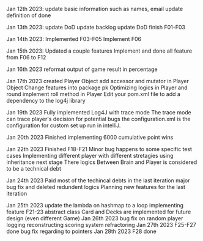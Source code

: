 Jan 12th 2023:
    update basic information such as names, email 
    update definition of done

Jan 13th 2023:
    update DoD
    update backlog
    update DoD
    finish F01-F03

Jan 14th 2023:
    Implemented F03-F05
    Implement F06

Jan 15th 2023:
    Updated a couple features
    Implement and done all feature from F06 to F12

Jan 16th 2023
    reformat output of game result in percentage

Jan 17th 2023
    created Player Object
    add accessor and mutator in Player Object
    Change features into package pk
    Optimizing logics in Player and round
    implement roll method in Player
    Edit your pom.xml file to add a dependency to the log4j library
    
Jan 19th 2023
    Fully implemented Log4J with trace mode
    The trace mode can trace player's decision for potential bugs 
    the configuration.xml is the configuration for custom set up run 
    in intelliJ. 

Jan 20th 2023
    Finished implementing 6000 cumulative point wins
    
Jan 22th 2023
    Finished F18-F21
    Minor bug happens to some specific test cases
    Implementing different player with different stretagies using 
    inheritance next stage
    There logics Between Brain and Player is considered to be 
    a technical debt

Jan 24th 2023
    Paid most of the techincal debts in the last iteration
    major bug fix and deleted redundent logics
    Planning new features for the last iteration 

Jan 25th 2023
    update the lambda on hashmap to a loop
    implementing feature F21-23
    abstract class Card and Decks are implemented for future design
    (even different Game)
Jan 26th 2023
    bug fix on random player logging 
    reconstructing scoring system
    refractoring
Jan 27th 2023
    F25-F27 done
    bug fix regarding to pointers
Jan 28th 2023
    F28 done
    